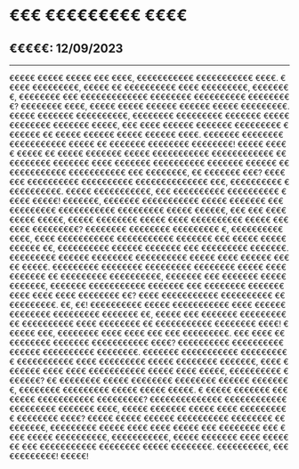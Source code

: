 # €€€ €€€€€€€€€ €€€€
## €€€€€: 12/09/2023
--- 
€€€€€ €€€€€ €€€€€ €€€ €€€€, €€€€€€€€€€€ €€€€€€€€€€€ €€€€. €€€€€ €€€€€€€€€, €€€€€ €€ €€€€€€€€€€ €€€€ €€€€€€€€€, €€€€€€€€, €€€€€€€€ €€€ €€€€€€€€€€€€€ €€€€€€€€ €€€€€€€€€€ €€€€€€€€€? €€€€€€€€ €€€€, €€€€€ €€€€€ €€€€€€ €€€€€€ €€€€€ €€€€€€€€€.
€€€€€ €€€€€€€ €€€€€€€€€€, €€€€€€€€ €€€€€€€€€ €€€€€€€ €€€€€ €€€€€€€€ €€€€€€€ €€€€€, €€€ €€€€ €€€€€€ €€€€€€€ €€€€€€€€€ €€€€€€€ €€ €€€€€ €€€€€€ €€€€€ €€€€€€ €€€€. €€€€€€€ €€€€€€€€ €€€€€€€€€€€ €€€€€ €€ €€€€€€€ €€€€€€€€ €€€€€€€€!
€€€€€ €€€€€ €€€€€ €€ €€€€€ €€€€€€€ €€€€€ €€€€€€€€€€€ €€€€€€€€€€€€ €€€€€€€€€€ €€€€€€€ €€€€ €€€€€€€ €€€€€€€€€€ €€€€€€€ €€€€€€ €€€€€€€€€€€€€ €€€€€€€€€€€ €€€ €€€€€€€€, €€ €€€€€€€ €€€? €€€€€€€ €€€€€€€€€€ €€€€€€€€€€ €€€€€€€€€€€€€€ €€€, €€€€€€€€€€ €€€€€€€€€€€.
€€€€€ €€€€€€€€€€€, €€€ €€€€€€€€€€ €€€€€€€€€€ €€€€€ €€€€€! €€€€€€€, €€€€€€€ €€€€€€€€€€€ €€€€€ €€€€€€€ €€€ €€€€€€€€€ €€€€€€€€€€€ €€€€€€€€€ €€€€€ €€€€€€, €€€ €€€ €€€€€€€€€ €€€€€, €€€€€ €€€€€€€€ €€€€€ €€€€ €€€€€€€€€€ €€€€€ €€€€€€€ €€€€€€€€€?
€€€€€€€€ €€€€€€€€ €€€€€€€€€ €, €€€€€€€€€€ €€€€, €€€€ €€€€€€€€€€€ €€€€€€€€€€€ €€€€€€€ €€€ €€€€€ €€€€€ €€€€€€ €€, €€€€€€€€€€ €€€€€€ €€€€€€€ €€€ €€€€€€€€€ €€€€€€€. €€€€€€€€€ €€€€€€ €€€€€€€€ €€€€€€€€€€ €€€€€ €€€€ €€€€€€ €€€€€ €€€€€.
€€€€€€€€€ €€€€€€€€ €€€€€€€€€ €€€€€€€€ €€€€€ €€€€ €€€€€€€ €€ €€€€€€€€€ €€€€€€€€€€, €€€€€€€ €€€ €€€€€€€ €€€€€ €€€€€€€, €€€€€€€ €€€€€€€€€€€ €€€€€€€ €€€ €€€€€€€€ €€€€€€€ €€€€ €€€€ €€€€ €€€€€€€€ €€? €€€€ €€€€€€€€€€€ €€€€€€€€€€ €€€€€€€€€€€.
€€, €€! €€€€€€€€€€ €€€€€ €€€€€€€€€€€ €€€€ €€€€€€ €€€€€€€€ €€€€€€€€€ €€€€€€€ €€, €€€€€ €€€ €€€€€€€ €€€€€€€€€€€ €€€€€€€€€€ €€€€ €€€€€€€€ €€ €€€€€€€€€€€ €€€€€€€€ €€€€! €€€€€€ €€€, €€€€€€€€ €€€€ €€€€ €€€ €€€ €€€€€€€€€.
€€€ €€€€ €€€€€€€€€€ €€€€€€€ €€€€€€€€€€€ €€€€? €€€€€€€€€€ €€€€€€€€€€ €€€€€€ €€€€€€€€€€ €€€€€€€€. €€€€€€€ €€€€€€€€€€€ €€€€€€€€€€ €€€€€€€€€€€ €€€€ €€€€€€€€€ €€€€€ €€€€€€€€ €€€€€€€, €€€€ €€€€€€€ €€€€ €€€€ €€€€€€€€€€€ €€€€€ €€€€ €€€€€, €€€€€€€€€€ €€€€€€€?
€€ €€€€€€€€ €€€€€ €€€€€€€€ €€€€€€€€ €€€€€€ €€€€€€€€, €€€€€€€€ €€€€€€€€€ €€€€€ €€€€€ €€€€€. € €€€€€ €€€€€€€ €€€€€€€€ €€€€€€€€€€€ €€€€€€€€€? €€€€€€€€€€€€€€ €€€€€€€€€€€€ €€€€€€€€€ €€€€€€€ €€€€, €€€€€ €€€€€€€ €€€€€ €€€€ €€€€€€€€€€ €€€€€€€€ €€€€?
€€€€€ €€€€€ €€€€€€ €€€€€€€€€€ €€€€€€€€ €€€€€€€€€, €€€€€€€€€ €€€€€ €€€€ €€€€ €€€€€ €€€ €€€€€€€€ €€€ €€€€ €€€€€ €€€€€€€€€€, €€€€€€€€€€€, €€€€€ €€€€€€€ €€€€ €€€€€€€ €€€ €€€€€€€€€€€ €€€€€€€€ €€€€€ €€€€€€€€. €€€€€€€€€€, €€€€€€€€€€€€! €€€€€!
